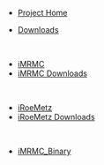   * [Project Home](http://code.google.com/p/imrmc/)

  * [Downloads](DownloadPackages.md)

<br>

<ul><li><a href='iMRMCGuide.md'>iMRMC</a>
</li><li><a href='iMRMCVersionHistory.md'>iMRMC Downloads</a></li></ul>

<br>
<ul><li><a href='iRoeMetzGuide.md'>iRoeMetz</a>
</li><li><a href='iRoeMetzVersionHistory.md'>iRoeMetz Downloads</a></li></ul>

<br>
<ul><li><a href='iMRMC_Binary.md'>iMRMC_Binary</a>